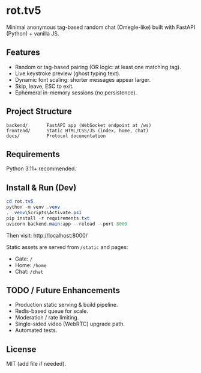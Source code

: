 # rot.tv5

Minimal anonymous tag-based random chat (Omegle-like) built with FastAPI (Python) + vanilla JS.

## Features
- Random or tag-based pairing (OR logic: at least one matching tag).
- Live keystroke preview (ghost typing text).
- Dynamic font scaling: shorter messages appear larger.
- Skip, leave, ESC to exit.
- Ephemeral in-memory sessions (no persistence).

## Project Structure
```
backend/       FastAPI app (WebSocket endpoint at /ws)
frontend/      Static HTML/CSS/JS (index, home, chat)
docs/          Protocol documentation
```

## Requirements
Python 3.11+ recommended.

## Install & Run (Dev)
```powershell
cd rot.tv5
python -m venv .venv
. .venv\Scripts\Activate.ps1
pip install -r requirements.txt
uvicorn backend.main:app --reload --port 8000
```
Then visit: http://localhost:8000/

Static assets are served from `/static` and pages:
- Gate: `/`
- Home: `/home`
- Chat: `/chat`

## TODO / Future Enhancements
- Production static serving & build pipeline.
- Redis-based queue for scale.
- Moderation / rate limiting.
- Single-sided video (WebRTC) upgrade path.
- Automated tests.

## License
MIT (add file if needed).
